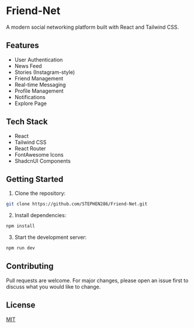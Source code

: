 # Friend-Net

A modern social networking platform built with React and Tailwind CSS.

## Features

- User Authentication
- News Feed
- Stories (Instagram-style)
- Friend Management
- Real-time Messaging
- Profile Management
- Notifications
- Explore Page

## Tech Stack

- React
- Tailwind CSS
- React Router
- FontAwesome Icons
- ShadcnUI Components

## Getting Started

1. Clone the repository:
```bash
git clone https://github.com/STEPHEN286/Friend-Net.git
```

2. Install dependencies:
```bash
npm install
```

3. Start the development server:
```bash
npm run dev
```

## Contributing

Pull requests are welcome. For major changes, please open an issue first to discuss what you would like to change.

## License

[MIT](https://choosealicense.com/licenses/mit/)
